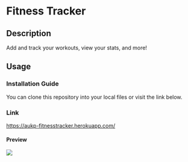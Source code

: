 # Fitness Tracker

## Description
Add and track your workouts, view your stats, and more!

## Usage
### Installation Guide
You can clone this repository into your local files or visit the link below.

### Link
https://aukp-fitnesstracker.herokuapp.com/

#### Preview
<img src="https://cdn.discordapp.com/attachments/857786147466772531/863442738024677416/unknown.png">